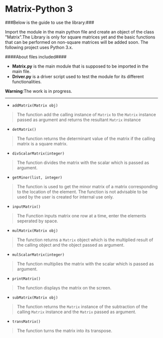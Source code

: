 # Matrix-Python 3 #

###Below is the guide to use the library:###

Import the module in the main python file and create an object of the class "Matrix".The Library is only for square matrices yet and the basic functions that can be performed on non-square matrices will be added soon. The following project uses Python 3.x.

####About files included####
* **Matrix.py** is the main module that is supposed to be imported in the main file.
* **Driver.py** is a driver script used to test the module for its different functionalities.

**Warning**:The work is in progress.
- - - -

* `addMatrix(Matrix obj)`
>The function add the calling instance of `Matrix` to the `Matrix` instance passed as argument and returns the resultant `Matrix` instance

* `detMatrix()`
>The function returns the determinant value of the matrix if the calling matrix is a square matrix.

* `divScalarMatrix(integer)`
>The function divides the matrix with the scalar which is passed as argument.

* `getMinor(list, integer)`
>The function is used to get the minor matrix of a matrix corresponding to the location of the element. The function is not advisable to be used by the user is created for internal use only.

* `inputMatrix()`
>The Function inputs matrix one row at a time, enter the elements seperated by space.

* `mulMatrix(Matrix obj)`
>The function returns a `Matrix` object which is the multiplied result of the calling object and the object passed as argument.

* `mulScalarMatrix(integer)`
>The function multiplies the matrix with the scalar which is passed as argument. 

* `printMatrix()`
>The function displays the matrix on the screen.

* `subMatrix(Matrix obj)`
>The function returns the `Matrix` instance of the subtraction of the calling `Matrix` instance and the `Matrix` passed as argument.

* `transMatrix()`
>The function turns the matrix into its transpose.
